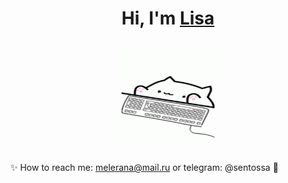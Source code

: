 <h1 align="center">Hi, I'm <a href="https://t.me/sentossa" target="_blank">Lisa</a>

<img src="https://github.com/neelyrha/neelyrha/blob/main/imgs/bongo-cat-typing.gif" height="150" width="150"/></h1>

✨ How to reach me: melerana@mail.ru or telegram: @sentossa 🐝
